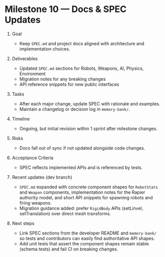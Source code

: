# Milestone 10 — Docs & SPEC Updates

1. Goal
   - Keep `SPEC.md` and project docs aligned with architecture and implementation choices.

2. Deliverables
   - Updated `SPEC.md` sections for Robots, Weapons, AI, Physics, Environment
   - Migration notes for any breaking changes
   - API reference snippets for new public interfaces

3. Tasks
   - After each major change, update SPEC with rationale and examples.
   - Maintain a changelog or decision log in `memory-bank/`.

4. Timeline
   - Ongoing, but initial revision within 1 sprint after milestone changes.

5. Risks
   - Docs fall out of sync if not updated alongside code changes.

6. Acceptance Criteria
   - SPEC reflects implemented APIs and is referenced by tests.

7. Recent updates (dev branch)

   - `SPEC.md` expanded with concrete component shapes for `RobotStats` and `Weapon` components, implementation notes for the Rapier authority model, and short API snippets for spawning robots and firing weapons.
   - Migration guidance added: prefer `RigidBody` APIs (setLinvel, setTranslation) over direct mesh transforms.

8. Next steps

   - Link SPEC sections from the developer README and `memory-bank/` so tests and contributors can easily find authoritative API shapes.
   - Add unit tests that assert the component shapes remain stable (schema tests) and fail CI on breaking changes.

